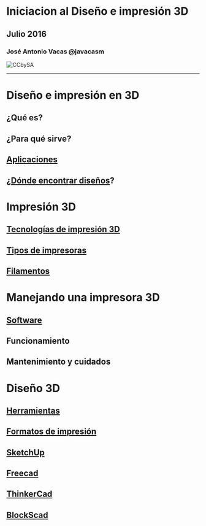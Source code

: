 # Iniciacion al Diseño e impresión 3D

## Julio  2016

### José Antonio Vacas @javacasm
![CCbySA](imagenes/CCbySQ_88x31.png)

* *  *

# Diseño e impresión en 3D
## ¿Qué es?
## ¿Para qué sirve?
## [Aplicaciones](./Aplicaciones.md)
## ¿[Dónde encontrar diseños](./Repositorios.md)?
# Impresión 3D
## [Tecnologías de impresión 3D](./Teconologias.md)
## [Tipos de impresoras](./Geometrias.md)
## [Filamentos](./Filamentos.md)
# Manejando una impresora 3D
## [Software](./Software.md)
## Funcionamiento
## Mantenimiento y cuidados

# Diseño 3D
## [Herramientas](./Herramientas.md)
## [Formatos de impresión](./Formatos.md)
## [SketchUp](./SketchUp.md)
## [Freecad](./Freecad.md)
## [ThinkerCad](./ThinkerCad.md)
## [BlockScad](./BlockScad.md)
